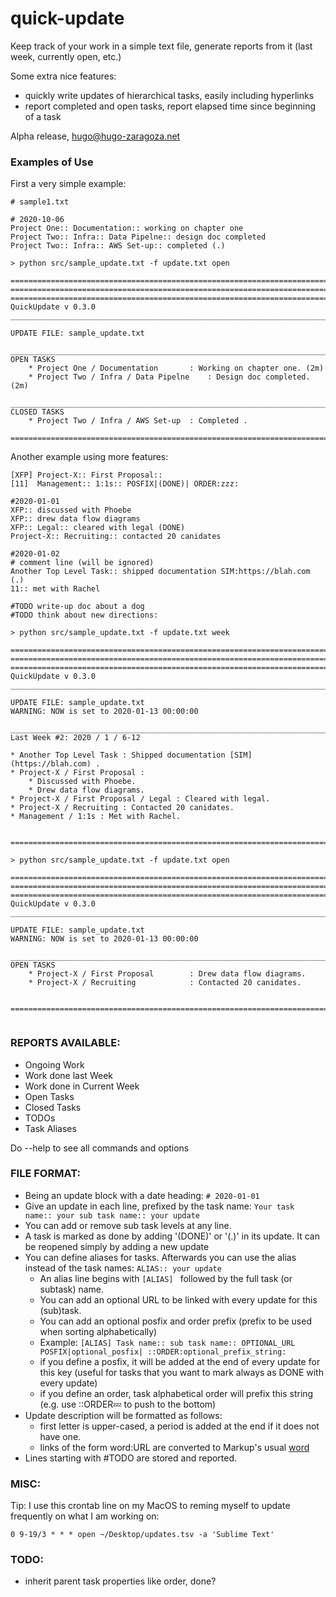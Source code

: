 # quick-update

Keep track of your work in a simple text file, generate reports from it (last week, currently open, etc.)

Some extra nice features:
  * quickly write updates of hierarchical tasks, easily including hyperlinks
  * report completed and open tasks, report elapsed time since beginning of a task


Alpha release, hugo@hugo-zaragoza.net

### Examples of Use

First a very simple example:

```
# sample1.txt

# 2020-10-06 
Project One:: Documentation:: working on chapter one
Project Two:: Infra:: Data Pipelne:: design doc completed
Project Two:: Infra:: AWS Set-up:: completed (.)
```
```
> python src/sample_update.txt -f update.txt open

================================================================================================================================================================
================================================================================================================================================================
================================================================================================================================================================
QuickUpdate v 0.3.0
________________________________________________________________________________________________________________________________________________________________

UPDATE FILE: sample_update.txt

________________________________________________________________________________________________________________________________________________________________
OPEN TASKS
    * Project One / Documentation   	: Working on chapter one. (2m)
    * Project Two / Infra / Data Pipelne	: Design doc completed. (2m)

________________________________________________________________________________________________________________________________________________________________
CLOSED TASKS
    * Project Two / Infra / AWS Set-up	: Completed .

================================================================================================================================================================
```
Another example using more features:
```
[XFP] Project-X:: First Proposal::
[11]  Management:: 1:1s:: POSFIX|(DONE)| ORDER:zzz:

#2020-01-01
XFP:: discussed with Phoebe
XFP:: drew data flow diagrams
XFP:: Legal:: cleared with legal (DONE)
Project-X:: Recruiting:: contacted 20 canidates

#2020-01-02
# comment line (will be ignored)
Another Top Level Task:: shipped documentation SIM:https://blah.com (.)
11:: met with Rachel

#TODO write-up doc about a dog
#TODO think about new directions:
```
```
> python src/sample_update.txt -f update.txt week

================================================================================================================================================================
================================================================================================================================================================
================================================================================================================================================================
QuickUpdate v 0.3.0
________________________________________________________________________________________________________________________________________________________________

UPDATE FILE: sample_update.txt
WARNING: NOW is set to 2020-01-13 00:00:00

________________________________________________________________________________________________________________________________________________________________
Last Week #2: 2020 / 1 / 6-12

* Another Top Level Task : Shipped documentation [SIM](https://blah.com) .
* Project-X / First Proposal :
    * Discussed with Phoebe.
    * Drew data flow diagrams.
* Project-X / First Proposal / Legal : Cleared with legal.
* Project-X / Recruiting : Contacted 20 canidates.
* Management / 1:1s : Met with Rachel.


================================================================================================================================================================

> python src/sample_update.txt -f update.txt open

================================================================================================================================================================
================================================================================================================================================================
================================================================================================================================================================
QuickUpdate v 0.3.0
________________________________________________________________________________________________________________________________________________________________

UPDATE FILE: sample_update.txt
WARNING: NOW is set to 2020-01-13 00:00:00

________________________________________________________________________________________________________________________________________________________________
OPEN TASKS
    * Project-X / First Proposal    	: Drew data flow diagrams.
    * Project-X / Recruiting        	: Contacted 20 canidates.


================================================================================================================================================================


```

### REPORTS AVAILABLE:
  * Ongoing Work
  * Work done last Week
  * Work done in Current Week
  * Open Tasks
  * Closed Tasks
  * TODOs
  * Task Aliases
  
  Do --help to see all commands and options

### FILE FORMAT:
  * Being an update block with a date heading: `# 2020-01-01`
  * Give an update in each line, prefixed by the task name: `Your task name:: your sub task name:: your update`
  * You can add or remove sub task levels at any line.
  * A task is marked as done by adding '(DONE)' or '(.)' in its update. It can be reopened simply by adding a new update
  * You can define aliases for tasks. Afterwards you can use the alias instead of the task names: ```ALIAS:: your update``` 
    * An alias line begins with `[ALIAS] ` followed by the full task (or subtask) name.
    * You can add an optional URL to be linked with every update for this (sub)task.
    * You can add an optional posfix and order prefix (prefix to be used when sorting alphabetically)
    * Example: `[ALIAS] Task name:: sub task name:: OPTIONAL_URL POSFIX|optional_posfix| ::ORDER:optional_prefix_string:`
    * if you define a posfix, it will be added at the end of every update for this key (useful for tasks that you want to mark always as DONE with every update)
    * if you define an order, task alphabetical order will prefix this string (e.g. use ::ORDER:zzz: to push to the bottom)
  * Update description will be formatted as follows: 
    * first letter is upper-cased, a period is added at the end if it does not have one.
    * links of the form word:URL are converted to Markup's usual [word](url)
  * Lines starting with #TODO are stored and reported.
  

### MISC:

Tip: I use this crontab line on my MacOS to reming myself to update frequently on what I am working on:
```
0 9-19/3 * * * open ~/Desktop/updates.tsv -a 'Sublime Text'
```

### TODO: 
- inherit parent task properties like order, done?
